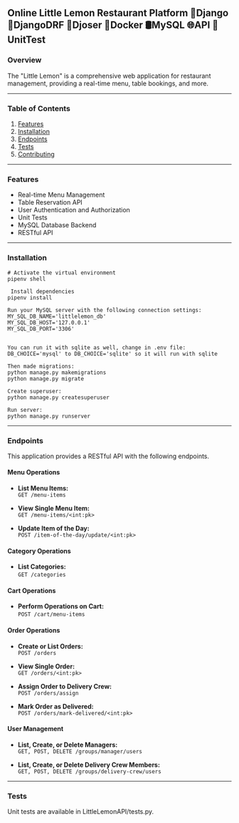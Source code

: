 ## Online Little Lemon Restaurant Platform 🐍Django 📡DjangoDRF 🔐Djoser 🐳Docker 🛢MySQL 🌐API 🧪UnitTest

### Overview

The "Little Lemon" is a comprehensive web application for restaurant management, providing a real-time menu, table bookings, and more.

---

### Table of Contents

1. [Features](#features)
2. [Installation](#installation)
3. [Endpoints](#endpoints)
5. [Tests](#tests)
6. [Contributing](#contributing)

---

### Features

- Real-time Menu Management
- Table Reservation API
- User Authentication and Authorization
- Unit Tests
- MySQL Database Backend
- RESTful API

---

### Installation

```shell
# Activate the virtual environment
pipenv shell

 Install dependencies
pipenv install

Run your MySQL server with the following connection settings:
MY_SQL_DB_NAME='littlelemon_db'
MY_SQL_DB_HOST='127.0.0.1'
MY_SQL_DB_PORT='3306'


You can run it with sqlite as well, change in .env file:
DB_CHOICE='mysql' to DB_CHOICE='sqlite' so it will run with sqlite

Then made migrations:
python manage.py makemigrations
python manage.py migrate

Create superuser:
python manage.py createsuperuser

Run server:
python manage.py runserver
```
---

### Endpoints

This application provides a RESTful API with the following endpoints.

#### Menu Operations

- **List Menu Items:**  
  `GET /menu-items`

- **View Single Menu Item:**  
  `GET /menu-items/<int:pk>`

- **Update Item of the Day:**  
  `POST /item-of-the-day/update/<int:pk>`

#### Category Operations

- **List Categories:**  
  `GET /categories`

#### Cart Operations

- **Perform Operations on Cart:**  
  `POST /cart/menu-items`

#### Order Operations

- **Create or List Orders:**  
  `POST /orders`

- **View Single Order:**  
  `GET /orders/<int:pk>`

- **Assign Order to Delivery Crew:**  
  `POST /orders/assign`

- **Mark Order as Delivered:**  
  `POST /orders/mark-delivered/<int:pk>`

#### User Management

- **List, Create, or Delete Managers:**  
  `GET, POST, DELETE /groups/manager/users`

- **List, Create, or Delete Delivery Crew Members:**  
  `GET, POST, DELETE /groups/delivery-crew/users`

---

### Tests

Unit tests are available in LittleLemonAPI/tests.py.

